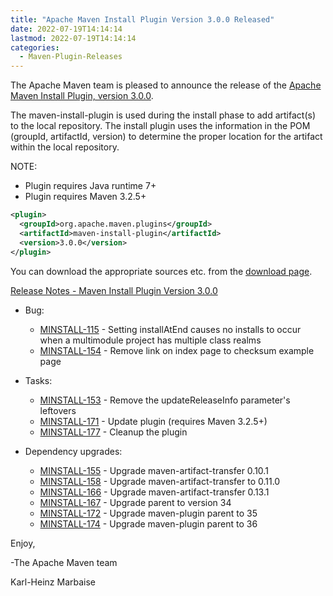 ```yaml
---
title: "Apache Maven Install Plugin Version 3.0.0 Released"
date: 2022-07-19T14:14:14
lastmod: 2022-07-19T14:14:14
categories:
  - Maven-Plugin-Releases
---
```

The Apache Maven team is pleased to announce the release of the 
[Apache Maven Install Plugin, version 3.0.0](https://maven.apache.org/plugins/maven-install-plugin/).

The maven-install-plugin is used during the install phase to add artifact(s) to the
local repository. The install plugin uses the information in the POM (groupId,
artifactId, version) to determine the proper location for the artifact within
the local repository.

NOTE:
 * Plugin requires Java runtime 7+
 * Plugin requires Maven 3.2.5+

```xml
<plugin>
  <groupId>org.apache.maven.plugins</groupId>
  <artifactId>maven-install-plugin</artifactId>
  <version>3.0.0</version>
</plugin>
```
You can download the appropriate sources etc. from the [download page](https://maven.apache.org/plugins/maven-install-plugin/download.cgi).
 
[Release Notes - Maven Install Plugin Version 3.0.0](https://issues.apache.org/jira/secure/ReleaseNote.jspa?projectId=12317524&version=12344165)

* Bug:
 
  * [MINSTALL-115](https://issues.apache.org/jira/browse/MINSTALL-115) - Setting installAtEnd causes no installs to occur when a multimodule project has multiple class realms
  * [MINSTALL-154](https://issues.apache.org/jira/browse/MINSTALL-154) - Remove link on index page to checksum example page

* Tasks:
  * [MINSTALL-153](https://issues.apache.org/jira/browse/MINSTALL-153) - Remove the updateReleaseInfo parameter's leftovers
  * [MINSTALL-171](https://issues.apache.org/jira/browse/MINSTALL-171) - Update plugin (requires Maven 3.2.5+)
  * [MINSTALL-177](https://issues.apache.org/jira/browse/MINSTALL-177) - Cleanup the plugin

* Dependency upgrades:
 
  * [MINSTALL-155](https://issues.apache.org/jira/browse/MINSTALL-155) - Upgrade maven-artifact-transfer 0.10.1
  * [MINSTALL-158](https://issues.apache.org/jira/browse/MINSTALL-158) - Upgrade maven-artifact-transfer to 0.11.0
  * [MINSTALL-166](https://issues.apache.org/jira/browse/MINSTALL-166) - Upgrade maven-artifact-transfer 0.13.1
  * [MINSTALL-167](https://issues.apache.org/jira/browse/MINSTALL-167) - Upgrade parent to version 34
  * [MINSTALL-172](https://issues.apache.org/jira/browse/MINSTALL-172) - Upgrade maven-plugin parent to 35
  * [MINSTALL-174](https://issues.apache.org/jira/browse/MINSTALL-174) - Upgrade maven-plugin parent to 36

Enjoy,

-The Apache Maven team

Karl-Heinz Marbaise
